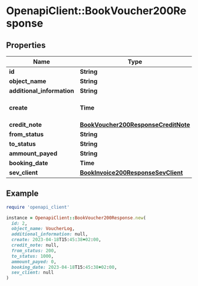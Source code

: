 # OpenapiClient::BookVoucher200Response

## Properties

| Name | Type | Description | Notes |
| ---- | ---- | ----------- | ----- |
| **id** | **String** |  | [optional] |
| **object_name** | **String** |  | [optional] |
| **additional_information** | **String** |  | [optional] |
| **create** | **Time** | Date of email creation | [optional] |
| **credit_note** | [**BookVoucher200ResponseCreditNote**](BookVoucher200ResponseCreditNote.md) |  | [optional] |
| **from_status** | **String** |  | [optional] |
| **to_status** | **String** |  | [optional] |
| **ammount_payed** | **String** |  | [optional] |
| **booking_date** | **Time** |  | [optional] |
| **sev_client** | [**BookInvoice200ResponseSevClient**](BookInvoice200ResponseSevClient.md) |  | [optional] |

## Example

```ruby
require 'openapi_client'

instance = OpenapiClient::BookVoucher200Response.new(
  id: 2,
  object_name: VoucherLog,
  additional_information: null,
  create: 2023-04-18T15:45:38+02:00,
  credit_note: null,
  from_status: 200,
  to_status: 1000,
  ammount_payed: 0,
  booking_date: 2023-04-18T15:45:38+02:00,
  sev_client: null
)
```

